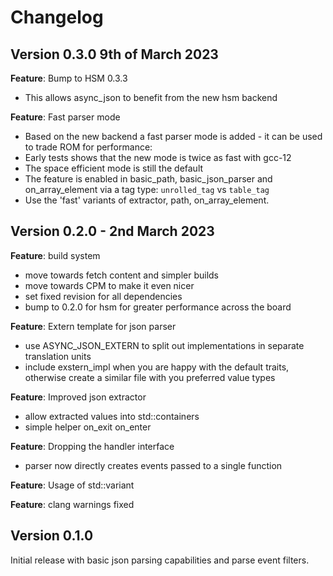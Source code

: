 
# Changelog

## Version 0.3.0 9th of March 2023

**Feature**: Bump to HSM 0.3.3 
- This allows async_json to benefit from the new hsm backend

**Feature**: Fast parser mode
- Based on the new backend a fast parser mode is added - it can be used to trade ROM for performance:
- Early tests shows that the new mode is twice as fast with gcc-12
- The space efficient mode is still the default
- The feature is enabled in basic_path, basic_json_parser and on_array_element via a tag type: `unrolled_tag` vs `table_tag`
- Use the 'fast' variants of extractor, path, on_array_element.

## Version 0.2.0 - 2nd March 2023

**Feature**: build system
- move towards fetch content and simpler builds
- move towards CPM to make it even nicer
- set fixed revision for all dependencies
- bump to 0.2.0 for hsm for greater performance across the board

**Feature**: Extern template for json parser
- use ASYNC_JSON_EXTERN to split out implementations in separate translation units
- include exstern_impl when you are happy with the default traits, otherwise create 
  a similar file with you preferred value types

**Feature**: Improved json extractor
- allow extracted values into std::containers
- simple helper on_exit on_enter

**Feature**: Dropping the handler interface
- parser now directly creates events passed to a single function

**Feature**: Usage of std::variant 

**Feature**: clang warnings fixed

## Version 0.1.0

Initial release with basic json parsing capabilities and parse event filters.

